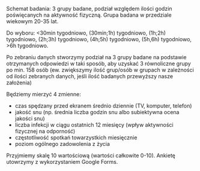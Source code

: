 Schemat badania:
3 grupy badane, podział względem ilości godzin poświęcanych na aktywność fizyczną.
Grupa badana w przedziale wiekowym 20-35 lat.

Do wyboru:
<30min tygodniowo,
(30min;1h) tygodniowo,
(1h;2h) tygodniowo, 
(2h;3h) tygodniowo,
(4h;5h) tygodniowo,
(5h,6h) tygodniowo, >6h tygodniowo.

Po zebraniu danych stworzymy podział na 3 grupy badane na podstawie otrzymanych odpowiedzi w taki sposób,
aby uzyskać 3 równoliczne grupy po min. 158 osób
(ew. zwiększymy ilość grup/osób w grupach w zależności od ilości zebranych danych, jeśli ilość badanych przewyższy nasze założenia)

Będziemy mierzyć 4 zmienne:
- czas spędzany przed ekranem średnio dziennie (TV, komputer, telefon)
- jakość snu (np. średnia liczba godzin snu albo subiektywna ocena jakości snu)
- liczba infekcji w ciągu ostatnich 12 miesięcy (wpływ aktywności fizycznej na odporność)
- częstotliwość spotkań towarzystkich miesięcznie
- poziom ogólnego zadowolenia z życia

Przyjmiemy skalę 10 wartościową (wartości całkowite 0-10).
Ankietę utowrzymy z wykorzystaniem Google Forms.
